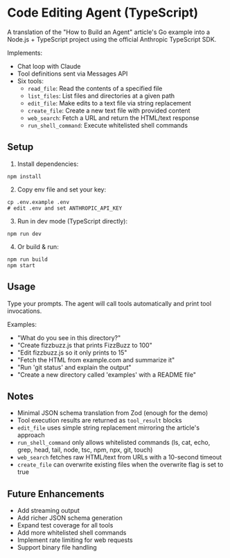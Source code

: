 # Code Editing Agent (TypeScript)

A translation of the "How to Build an Agent" article's Go example into a Node.js + TypeScript project using the official Anthropic TypeScript SDK.

Implements:
- Chat loop with Claude
- Tool definitions sent via Messages API
- Six tools:
  - `read_file`: Read the contents of a specified file
  - `list_files`: List files and directories at a given path
  - `edit_file`: Make edits to a text file via string replacement
  - `create_file`: Create a new text file with provided content
  - `web_search`: Fetch a URL and return the HTML/text response
  - `run_shell_command`: Execute whitelisted shell commands

## Setup

1. Install dependencies:

```
npm install
```

2. Copy env file and set your key:

```
cp .env.example .env
# edit .env and set ANTHROPIC_API_KEY
```

3. Run in dev mode (TypeScript directly):

```
npm run dev
```

4. Or build & run:

```
npm run build
npm start
```

## Usage
Type your prompts. The agent will call tools automatically and print tool invocations.

Examples:
- "What do you see in this directory?"
- "Create fizzbuzz.js that prints FizzBuzz to 100"
- "Edit fizzbuzz.js so it only prints to 15"
- "Fetch the HTML from example.com and summarize it"
- "Run 'git status' and explain the output"
- "Create a new directory called 'examples' with a README file"

## Notes
- Minimal JSON schema translation from Zod (enough for the demo)
- Tool execution results are returned as `tool_result` blocks
- `edit_file` uses simple string replacement mirroring the article's approach
- `run_shell_command` only allows whitelisted commands (ls, cat, echo, grep, head, tail, node, tsc, npm, npx, git, touch)
- `web_search` fetches raw HTML/text from URLs with a 10-second timeout
- `create_file` can overwrite existing files when the overwrite flag is set to true

## Future Enhancements
- Add streaming output
- Add richer JSON schema generation
- Expand test coverage for all tools
- Add more whitelisted shell commands
- Implement rate limiting for web requests
- Support binary file handling
